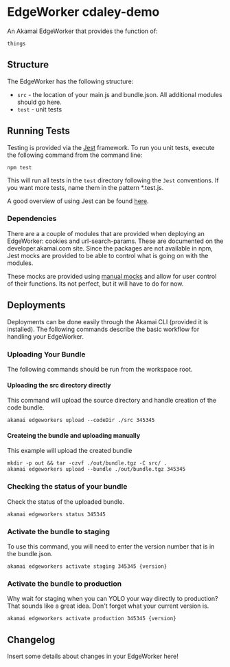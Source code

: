 # EdgeWorker cdaley-demo

An Akamai EdgeWorker that provides the function of:

```quote
things
```

## Structure

The EdgeWorker has the following structure:

* `src` - the location of your main.js and bundle.json.  All additional modules should go here.
* `test` - unit tests

## Running Tests

Testing is provided via the [Jest](https://jestjs.io/) framework.
To run you unit tests, execute the following command from the command line:

```
npm test
```

This will run all tests in the `test` directory following the `Jest` conventions.  If you want more tests, name them in the pattern *.test.js.

A good overview of using Jest can be found [here](https://flaviocopes.com/jest/).

### Dependencies
There are a a couple of modules that are provided when deploying an EdgeWorker:  cookies and url-search-params.  These are documented on the developer.akamai.com site.  Since the packages are not available in npm, Jest mocks are provided to be able to control what is going on with the modules.

These mocks are provided using [manual mocks](https://jestjs.io/docs/en/manual-mocks) and allow for user control of their functions.  Its not perfect, but it will have to do for now.

## Deployments

Deployments can be done easily through the Akamai CLI (provided it is installed).  The following commands describe the basic workflow for handling your EdgeWorker.

### Uploading Your Bundle
The following commands should be run from the workspace root.

#### Uploading the src directory directly
This command will upload the source directory and handle creation of the code bundle.
```
akamai edgeworkers upload --codeDir ./src 345345
```

#### Createing the bundle and uploading manually
This example will upload the created bundle
```
mkdir -p out && tar -czvf ./out/bundle.tgz -C src/ .
akamai edgeworkers upload --bundle ./out/bundle.tgz 345345
```

### Checking the status of your bundle
Check the status of the uploaded bundle.
```
akamai edgeworkers status 345345
```

### Activate the bundle to staging
To use this command, you will need to enter the version number that is in the bundle.json.
```
akamai edgeworkers activate staging 345345 {version}
```

### Activate the bundle to production
Why wait for staging when you can YOLO your way directly to production?  That sounds like a great idea.  Don't forget what your current version is.
```
akamai edgeworkers activate production 345345 {version}
```


## Changelog

Insert some details about changes in your EdgeWorker here!